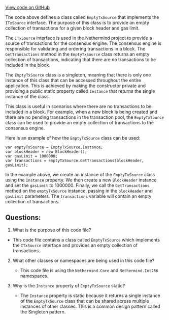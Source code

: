 [View code on GitHub](https://github.com/nethermindeth/nethermind/Nethermind.Consensus/Transactions/EmptyTxSource.cs)

The code above defines a class called `EmptyTxSource` that implements the `ITxSource` interface. The purpose of this class is to provide an empty collection of transactions for a given block header and gas limit. 

The `ITxSource` interface is used in the Nethermind project to provide a source of transactions for the consensus engine. The consensus engine is responsible for validating and ordering transactions in a block. The `GetTransactions` method in the `EmptyTxSource` class returns an empty collection of transactions, indicating that there are no transactions to be included in the block.

The `EmptyTxSource` class is a singleton, meaning that there is only one instance of this class that can be accessed throughout the entire application. This is achieved by making the constructor private and providing a public static property called `Instance` that returns the single instance of the class.

This class is useful in scenarios where there are no transactions to be included in a block. For example, when a new block is being created and there are no pending transactions in the transaction pool, the `EmptyTxSource` class can be used to provide an empty collection of transactions to the consensus engine.

Here is an example of how the `EmptyTxSource` class can be used:

```
var emptyTxSource = EmptyTxSource.Instance;
var blockHeader = new BlockHeader();
var gasLimit = 1000000;
var transactions = emptyTxSource.GetTransactions(blockHeader, gasLimit);
```

In the example above, we create an instance of the `EmptyTxSource` class using the `Instance` property. We then create a new `BlockHeader` instance and set the `gasLimit` to 1000000. Finally, we call the `GetTransactions` method on the `emptyTxSource` instance, passing in the `blockHeader` and `gasLimit` parameters. The `transactions` variable will contain an empty collection of transactions.
## Questions: 
 1. What is the purpose of this code file?
   - This code file contains a class called `EmptyTxSource` which implements the `ITxSource` interface and provides an empty collection of transactions.

2. What other classes or namespaces are being used in this code file?
   - This code file is using the `Nethermind.Core` and `Nethermind.Int256` namespaces.

3. Why is the `Instance` property of `EmptyTxSource` static?
   - The `Instance` property is static because it returns a single instance of the `EmptyTxSource` class that can be shared across multiple instances of other classes. This is a common design pattern called the Singleton pattern.